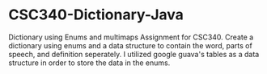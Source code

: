 # CSC340-Dictionary-Java
Dictionary using Enums and multimaps
Assignment for CSC340.
Create a dictionary using enums and a data structure to contain the word, parts of speech, and definition seperately.
I utilized google guava's tables as a data structure in order to store the data in the enums.
